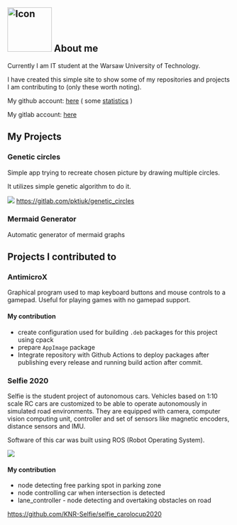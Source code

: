 ##  <img src="https://avatars1.githubusercontent.com/u/45544416?s=460&u=44f4aadd99d13db4e31ae7e086a95dfb1f118cc3&v=4" alt="Icon" width="100"/> About me
Currently I am IT student at the Warsaw University of Technology.

I have created this simple site to show some of my repositories and projects I am contributing to (only these worth noting).

My github account: [here](https://github.com/pktiuk) ( some [statistics](https://coderstats.net/github/#pktiuk) )

My gitlab account: [here](https://gitlab.com/pktiuk)

## My Projects

### Genetic circles
Simple app trying to recreate chosen picture by drawing multiple circles.

It utilizes simple genetic algorithm to do it.

![](https://gitlab.com/pktiuk/genetic_circles/-/raw/master/docs/Example.jpg)
https://gitlab.com/pktiuk/genetic_circles

### Mermaid Generator
Automatic generator of mermaid graphs 

## Projects I contributed to

### AntimicroX
Graphical program used to map keyboard buttons and mouse controls to a gamepad. Useful for playing games with no gamepad support.
#### My contribution
- create configuration used for building `.deb` packages for this project using cpack
- prepare `AppImage` package
- Integrate repository with Github Actions to deploy packages after publishing every release and running build action after commit.

### Selfie 2020
Selfie is the student project of autonomous cars. Vehicles based on 1:10 scale RC cars are customized to be able to operate autonomously in simulated road environments. They are equipped with camera, computer vision computing unit, controller and set of sensors like magnetic encoders, distance sensors and IMU.

Software of this car was built using ROS (Robot Operating System).

![](https://user-images.githubusercontent.com/28540485/74652634-bdccbb00-5186-11ea-8b1c-0661c07a055a.jpg)

#### My contribution
- node detecting free parking spot in parking zone
- node controlling car when intersection is detected
- lane_controller - node detecting and overtaking obstacles on road


https://github.com/KNR-Selfie/selfie_carolocup2020





